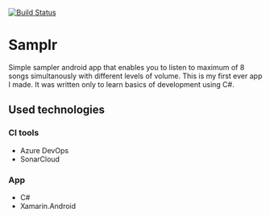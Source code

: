 [![Build Status](https://dev.azure.com/ilikedzimi/Samplr/_apis/build/status/szymenn.Samplr?branchName=master)](https://dev.azure.com/ilikedzimi/Samplr/_build/latest?definitionId=12&branchName=master)
# Samplr
Simple sampler android app that enables you to listen to maximum of 8 songs simultanously with different levels of volume. 
This is my first ever app I made. It was written only to learn basics of development using C#.
## Used technologies
### CI tools
- Azure DevOps
- SonarCloud
### App
- C#
- Xamarin.Android


